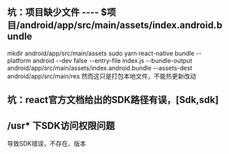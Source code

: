 
## 坑：项目缺少文件  ---- $项目/android/app/src/main/assets/index.android.bundle  
mkdir android/app/src/main/assets
sudo yarn react-native bundle --platform android --dev false --entry-file index.js --bundle-output android/app/src/main/assets/index.android.bundle --assets-dest android/app/src/main/res
然而这只是打包本地文件，不能热更新改动


## 坑：react官方文档给出的SDK路径有误，[Sdk,sdk]

## /usr* 下SDK访问权限问题
导致SDK错误，不存在、版本


